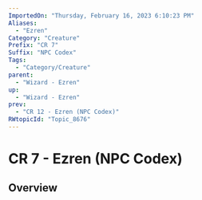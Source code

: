 ```yaml
---
ImportedOn: "Thursday, February 16, 2023 6:10:23 PM"
Aliases:
  - "Ezren"
Category: "Creature"
Prefix: "CR 7"
Suffix: "NPC Codex"
Tags:
  - "Category/Creature"
parent:
  - "Wizard - Ezren"
up:
  - "Wizard - Ezren"
prev:
  - "CR 12 - Ezren (NPC Codex)"
RWtopicId: "Topic_8676"
---
```

# CR 7 - Ezren (NPC Codex)
## Overview
